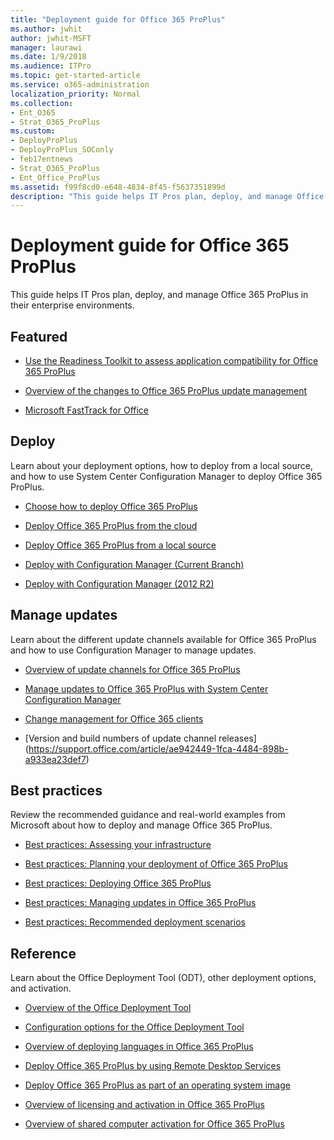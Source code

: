 ```yaml
---
title: "Deployment guide for Office 365 ProPlus"
ms.author: jwhit
author: jwhit-MSFT
manager: laurawi
ms.date: 1/9/2018
ms.audience: ITPro
ms.topic: get-started-article
ms.service: o365-administration
localization_priority: Normal
ms.collection:
- Ent_O365
- Strat_O365_ProPlus
ms.custom:
- DeployProPlus
- DeployProPlus_SOConly
- feb17entnews
- Strat_O365_ProPlus
- Ent_Office_ProPlus
ms.assetid: f99f8cd0-e648-4834-8f45-f5637351899d
description: "This guide helps IT Pros plan, deploy, and manage Office 365 ProPlus in their enterprise environments."
---
```


# Deployment guide for Office 365 ProPlus

 This guide helps IT Pros plan, deploy, and manage Office 365 ProPlus in their enterprise environments.
  
## Featured

 - [Use the Readiness Toolkit to assess application compatibility for Office 365 ProPlus](use-the-readiness-toolkit-to-assess-application-compatibility-for-office-365-pro.md)
  
- [Overview of the changes to Office 365 ProPlus update management](overview-of-the-upcoming-changes-to-office-365-proplus-update-management.md)
  
- [Microsoft FastTrack for Office](http://fasttrack.microsoft.com/office)
  
## Deploy

Learn about your deployment options, how to deploy from a local source, and how to use System Center Configuration Manager to deploy Office 365 ProPlus. 

- [Choose how to deploy Office 365 ProPlus](choose-how-to-deploy-office-365-proplus.md)



- [Deploy Office 365 ProPlus from the cloud](deploy-office-365-proplus-from-the-cloud.md)

- [Deploy Office 365 ProPlus from a local source](deploy-office-365-proplus-from-a-local-source.md)

- [Deploy with Configuration Manager (Current Branch)](https://docs.microsoft.com/en-us/sccm/sum/deploy-use/manage-office-365-proplus-updates)

- [Deploy with Configuration Manager (2012 R2)](deploy-office-365-proplus-with-system-center-configuration-manager.md)



## Manage updates

Learn about the different update channels available for Office 365 ProPlus and how to use Configuration Manager to manage updates. 


- [Overview of update channels for Office 365 ProPlus](overview-of-update-channels-for-office-365-proplus.md)

- [Manage updates to Office 365 ProPlus with System Center Configuration Manager](manage-updates-to-office-365-proplus-with-system-center-configuration-manager.md)

- [Change management for Office 365 clients](change-management-for-office-365-clients.md)

- [Version and build numbers of update channel releases] (https://support.office.com/article/ae942449-1fca-4484-898b-a933ea23def7)


## Best practices

Review the recommended guidance and real-world examples from Microsoft about how to deploy and manage Office 365 ProPlus.

- [Best practices: Assessing your infrastructure](best-practices/best-practices-assessing-your-infrastructure.md)

- [Best practices: Planning your deployment of Office 365 ProPlus](best-practices/best-practices-planning-your-deployment-of-office-365-proplus.md)

- [Best practices: Deploying Office 365 ProPlus](best-practices/best-practices-deploying-office-365-proplus.md)
 
- [Best practices: Managing updates in Office 365 ProPlus](best-practices/best-practices-managing-updates-in-office-365-proplus.md)

- [Best practices: Recommended deployment scenarios](best-practices/best-practices-recommended-deployment-scenarios.md)

 
## Reference

Learn about the Office Deployment Tool (ODT), other deployment options, and activation.

- [Overview of the Office Deployment Tool](overview-of-the-office-2016-deployment-tool.md)

- [Configuration options for the Office Deployment Tool](configuration-options-for-the-office-2016-deployment-tool.md)

- [Overview of deploying languages in Office 365 ProPlus](overview-of-deploying-languages-in-office-365-proplus.md)

- [Deploy Office 365 ProPlus by using Remote Desktop Services](deploy-office-365-proplus-by-using-remote-desktop-services.md)

- [Deploy Office 365 ProPlus as part of an operating system image](deploy-office-365-proplus-as-part-of-an-operating-system-image.md)

- [Overview of licensing and activation in Office 365 ProPlus](overview-of-licensing-and-activation-in-office-365-proplus.md)

- [Overview of shared computer activation for Office 365 ProPlus](overview-of-shared-computer-activation-for-office-365-proplus.md)
